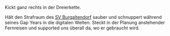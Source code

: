 Kickt ganz rechts in der Dreierkette.

Hält den Strafraum des <a href="https://instagram.com/svburgaltendorf_u19">SV Burgaltendorf</a> sauber und schnuppert während seines Gap Years in die digitalen Welten.
Steckt in der Planung  anstehender Fernreisen und supported uns überall da, wo er gebraucht wird. 
